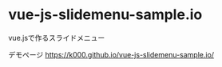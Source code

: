 # vue-js-slidemenu-sample.io
vue.jsで作るスライドメニュー

デモページ
https://k000.github.io/vue-js-slidemenu-sample.io/
